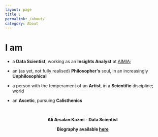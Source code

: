 ```yaml
---
layout: page
title : 
permalink: /about/
category: About
---
```


# I am 

- a **Data Scientist**, working as an **Insights Analyst** at [AIMIA](www.aimia.com);  

- an (as yet, not fully realised) **Philosopher's** soul, in an increasingly **Unphilosophical**  

- a person with the temperament of an **Artist**, in a **Scientific** discipline; 
 world  
 
- an **Ascetic**, pursuing **Calisthenics**  


<br>
<center><p><strong>
                <span class="manual">Ali Arsalan Kazmi - Data Scientist</span></strong></p>
                <p><strong>Biography available <a href="https://aliarsalankazmi.github.io" target="_blank">here</a></strong>
                </p>
</center>
<br>



